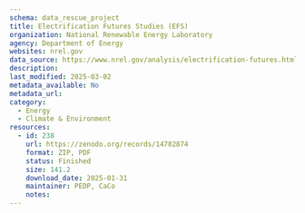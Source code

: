 ```yaml
---
schema: data_rescue_project 
title: Electrification Futures Studies (EFS)
organization: National Renewable Energy Laboratory
agency: Department of Energy
websites: nrel.gov
data_source: https://www.nrel.gov/analysis/electrification-futures.html
description: 
last_modified: 2025-03-02
metadata_available: No
metadata_url: 
category:
  - Energy 
  - Climate & Environment 
resources:
  - id: 238
    url: https://zenodo.org/records/14782874
    format: ZIP, PDF
    status: Finished
    size: 141.2
    download_date: 2025-01-31
    maintainer: PEDP, CaCo
    notes: 
---
```

